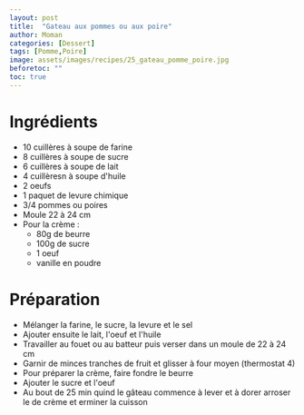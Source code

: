 ```yaml
---
layout: post
title:  "Gateau aux pommes ou aux poire"
author: Moman
categories: [Dessert]
tags: [Pomme,Poire]
image: assets/images/recipes/25_gateau_pomme_poire.jpg
beforetoc: ""
toc: true
---
```


# Ingrédients 
* 10 cuillères à soupe de farine
* 8 cuillères à soupe de sucre
* 6 cuillères à soupe de lait
* 4 cuillèresn à soupe d'huile
* 2 oeufs
* 1 paquet de levure chimique
* 3/4 pommes ou poires
* Moule 22 à 24 cm
* Pour la crème :
    * 80g de beurre
    * 100g de sucre
    * 1 oeuf
    * vanille en poudre

# Préparation
* Mélanger la farine, le sucre, la levure et le sel
* Ajouter ensuite le lait, l'oeuf et l'huile
* Travailler au fouet ou au batteur puis verser dans un moule de 22 à 24 cm
* Garnir de minces tranches de fruit et glisser à four moyen (thermostat 4)
* Pour préparer la crème, faire fondre le beurre
* Ajouter le sucre et l'oeuf
* Au bout de 25 min quind le gâteau commence à lever et à dorer arroser le de crème et erminer la cuisson
